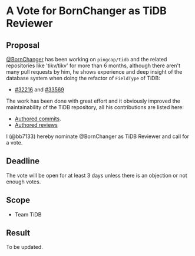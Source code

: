 # A Vote for BornChanger as TiDB Reviewer

## Proposal

[@BornChanger](https://github.com/BornChanger) has been working on `pingcap/tidb` and the related repositories like 'tikv/tikv' for more than 6 months, although there aren't many pull requests by him, he shows experience and deep insight of the database system when doing the refactor of `FieldType` of TiDB:

 * [#32216](https://github.com/pingcap/tidb/issues/32116) and [#33569](https://github.com/pingcap/tidb/pull/33569)

The work has been done with great effort and it obviously improved the maintainability of the TiDB repository, all his contributions are listed here:

* [Authored commits](https://github.com/pingcap/tidb/commits?author=BornChanger).
* [Authored reviews](https://github.com/pingcap/tidb/pulls?q=is%3Apr+reviewed-by%3ABornChanger)

I (@bb7133) hereby nominate @BornChanger as TiDB Reviewer and call for a vote.

## Deadline

The vote will be open for at least 3 days unless there is an objection or not enough votes.

## Scope

* Team TiDB

## Result

To be updated.
